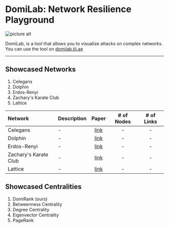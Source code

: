 # DomiLab: Network Resilience Playground

![picture alt](http://via.placeholder.com/1200x550)

DomiLab, is a tool that allows you to visualize attacks on complex networks. You can use the tool on [domilab.tii.ae](https://domilab-f7f229c50a39.herokuapp.com/)

- - - -
## Showcased Networks
1. Celegans
2. Dolphin
3. Erdos-Renyi
4. Zachary's Karate Club
5. Lattice

Network | Description | Paper | # of Nodes | # of Links
| :------ | :---- | :---: | :---: | :---:
Celegans  | - | [link](http://www.google.com/) | - | -
Dolphin  | - | [link](http://www.google.com/) | - | -
Erdos-Renyi  | - | [link](http://www.google.com/) | - | -
Zachary's Karate Club  | - | [link](http://www.google.com/) | - | -
Lattice  | - | [link](http://www.google.com/) | - | -

## Showcased Centralities
1. DomiRank (ours)
2. Betweenness Centrality
3. Degree Centrality
4. Eigenvector Centrality
5. PageRank
